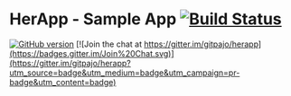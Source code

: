 # HerApp - Sample App [![Build Status](https://travis-ci.org/gitpajo/herapp.svg?branch=master)](https://travis-ci.org/gitpajo/herapp)

[![GitHub version](https://badge.fury.io/gh/gitpajo%2Fherapp.svg)](http://badge.fury.io/gh/gitpajo%2Fherapp) [![Join the chat at https://gitter.im/gitpajo/herapp](https://badges.gitter.im/Join%20Chat.svg)](https://gitter.im/gitpajo/herapp?utm_source=badge&utm_medium=badge&utm_campaign=pr-badge&utm_content=badge)
